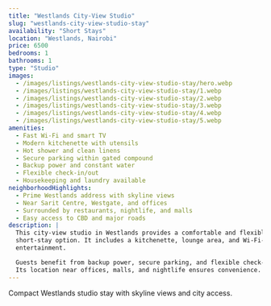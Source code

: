 ```yaml
---
title: "Westlands City-View Studio"
slug: "westlands-city-view-studio-stay"
availability: "Short Stays"
location: "Westlands, Nairobi"
price: 6500
bedrooms: 1
bathrooms: 1
type: "Studio"
images:
  - /images/listings/westlands-city-view-studio-stay/hero.webp
  - /images/listings/westlands-city-view-studio-stay/1.webp
  - /images/listings/westlands-city-view-studio-stay/2.webp
  - /images/listings/westlands-city-view-studio-stay/3.webp
  - /images/listings/westlands-city-view-studio-stay/4.webp
  - /images/listings/westlands-city-view-studio-stay/5.webp
amenities:
  - Fast Wi-Fi and smart TV
  - Modern kitchenette with utensils
  - Hot shower and clean linens
  - Secure parking within gated compound
  - Backup power and constant water
  - Flexible check-in/out
  - Housekeeping and laundry available
neighborhoodHighlights:
  - Prime Westlands address with skyline views
  - Near Sarit Centre, Westgate, and offices
  - Surrounded by restaurants, nightlife, and malls
  - Easy access to CBD and major roads
description: |
  This city-view studio in Westlands provides a comfortable and flexible 
  short-stay option. It includes a kitchenette, lounge area, and Wi-Fi-enabled 
  entertainment.  

  Guests benefit from backup power, secure parking, and flexible check-in/out.  
  Its location near offices, malls, and nightlife ensures convenience.  
---
```

Compact Westlands studio stay with skyline views and city access.
